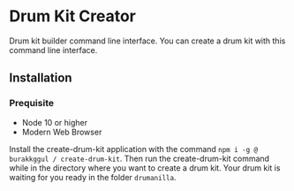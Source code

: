 # Drum Kit Creator

Drum kit builder command line interface. You can create a drum kit with this command line interface.

## Installation

### Prequisite

- Node 10 or higher
- Modern Web Browser

Install the create-drum-kit application with the command `npm i -g @ burakkggul / create-drum-kit`. Then run the create-drum-kit command while in the directory where you want to create a drum kit. Your drum kit is waiting for you ready in the folder `drumanilla`.
